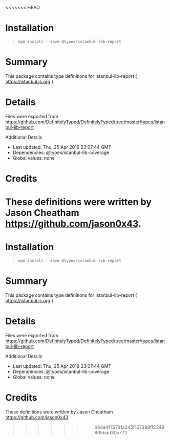 <<<<<<< HEAD
# Installation
> `npm install --save @types/istanbul-lib-report`

# Summary
This package contains type definitions for istanbul-lib-report ( https://istanbul.js.org ).

# Details
Files were exported from https://github.com/DefinitelyTyped/DefinitelyTyped/tree/master/types/istanbul-lib-report

Additional Details
 * Last updated: Thu, 25 Apr 2019 23:07:44 GMT
 * Dependencies: @types/istanbul-lib-coverage
 * Global values: none

# Credits
These definitions were written by Jason Cheatham <https://github.com/jason0x43>.
=======
# Installation
> `npm install --save @types/istanbul-lib-report`

# Summary
This package contains type definitions for istanbul-lib-report ( https://istanbul.js.org ).

# Details
Files were exported from https://github.com/DefinitelyTyped/DefinitelyTyped/tree/master/types/istanbul-lib-report

Additional Details
 * Last updated: Thu, 25 Apr 2019 23:07:44 GMT
 * Dependencies: @types/istanbul-lib-coverage
 * Global values: none

# Credits
These definitions were written by Jason Cheatham <https://github.com/jason0x43>.
>>>>>>> b64e4f737d1a345f107389ff2349805bdd30c772

